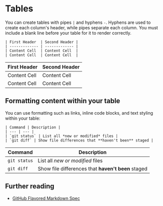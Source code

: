 #  Tables

You can create tables with pipes `|` and hyphens `-`. Hyphens are used to
create each column's header, while pipes separate each column. You must
include a blank line before your table for it to render correctly.

```
| First Header  | Second Header |
| ------------- | ------------- |
| Content Cell  | Content Cell  |
| Content Cell  | Content Cell  |
```

| First Header  | Second Header |
| ------------- | ------------- |
| Content Cell  | Content Cell  |
| Content Cell  | Content Cell  |

## Formatting content within your table

You can use formatting such as links, inline code blocks, and text styling
within your table:

```
| Command | Description |
| --- | --- |
| `git status` | List all *new or modified* files |
| `git diff` | Show file differences that **haven't been** staged |
```

| Command | Description |
| --- | --- |
| `git status` | List all *new or modified* files |
| `git diff` | Show file differences that **haven't been** staged |

## Further reading
- [GitHub Flavored Markdown Spec](https://github.github.com/gfm/)
